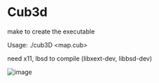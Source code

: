 # Cub3d

make to create the executable

Usage: ./cub3D <map.cub>

need x11, lbsd to compile (libxext-dev, libbsd-dev)

![image](https://github.com/dxrxbxk/Cub3d-Raycasting-/assets/49480965/3afe1665-d207-41e9-b715-454fce047158)
